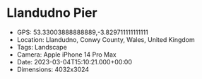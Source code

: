 # Llandudno Pier

- GPS: 53.33003888888889,-3.829711111111111
- Location: Llandudno, Conwy County, Wales, United Kingdom
- Tags: Landscape
- Camera: Apple iPhone 14 Pro Max
- Date: 2023-03-04T15:10:21.000+00:00
- Dimensions: 4032x3024
